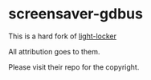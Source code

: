 # screensaver-gdbus
This is a hard fork of [light-locker](https://github.com/the-cavalry/light-locker)

All attribution goes to them.

Please visit their repo for the copyright.
